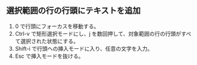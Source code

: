 ## 選択範囲の行の行頭にテキストを追加

1. 0 で行頭にフォーカスを移動する。
2. Ctrl-v で矩形選択モードにし、j を数回押して、対象範囲の行の行頭がすべて選択された状態にする。
3. Shift-i で行頭への挿入モードに入り、任意の文字を入力。
4. Esc で挿入モードを抜ける。
